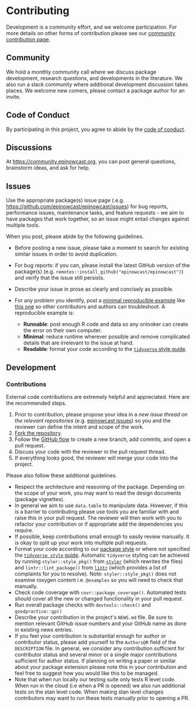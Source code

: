 # Contributing

Development is a community effort, and we welcome participation. For more details on other forms of contribution please see our [community contribution page](https://www.epinowcast.org/contribute.html).

## Community

We hold a monthly community call where we discuss package development, research questions, and developments in the literature. We also run a slack community where additional development discussion takes places. We welcome new comers, please contact a package author for an invite.

## Code of Conduct

By participating in this project, you agree to abide by the [code of conduct](https://package.epinowcast.org/CODE_OF_CONDUCT.html).

## Discussions

At <https://community.epinowcast.org>, you can post general questions, brainstorm ideas, and ask for help.

## Issues

Use the appropriate package(s) issue page (.e.g. <https://github.com/epinowcast/epinowcast/issues>) for bug reports, performance issues, maintenance tasks, and feature requests - we aim to have packages that work together, so an issue might entail changes against multiple tools.

When you post, please abide by the following guidelines.

* Before posting a new issue, please take a moment to search for existing similar issues in order to avoid duplication.
* For bug reports: if you can, please install the latest GitHub version of the package(s) (e.g. `remotes::install_github("epinowcast/epinowcast")`) and verify that the issue still persists.
* Describe your issue in prose as clearly and concisely as possible.
* For any problem you identify, post a [minimal reproducible example](https://www.tidyverse.org/help/) like [this one](https://github.com/ropensci/targets/issues/256#issuecomment-754229683) so other contributors and authors can troubleshoot. A reproducible example is:

    * **Runnable**: post enough R code and data so any onlooker can create the error on their own computer.
    * **Minimal**: reduce runtime wherever possible and remove complicated details that are irrelevant to the issue at hand.
    * **Readable**: format your code according to the [`tidyverse` style guide](https://style.tidyverse.org/).

## Development

### Contributions

External code contributions are extremely helpful and appreciated. Here are the recommended steps.

1. Prior to contribution, please propose your idea in a _new issue thread on the relevant repositories_ (e.g. [epinowcast issues](https://github.com/epinowcast/epinowcast/issues)) so you and the reviewer can define the intent and scope of the work.
2. [Fork the repository](https://help.github.com/articles/fork-a-repo/).
3. Follow the [GitHub flow](https://guides.github.com/introduction/flow/index.html) to create a new branch, add commits, and open a pull request.
4. Discuss your code with the reviewer in the pull request thread.
5. If everything looks good, the reviewer will merge your code into the project.

Please also follow these additional guidelines.

* Respect the architecture and reasoning of the package. Depending on the scope of your work, you may want to read the design documents (package vignettes).
* In general we aim to use `data.table` to manipulate data. However, if this is a barrier to contributing please use tools you are familiar with and raise this in your pull request. The reviewer will then work with you to refactor your contribution or if appropriate add the dependencies you require.
* If possible, keep contributions small enough to easily review manually. It is okay to split up your work into multiple pull requests.
* Format your code according to our [package style](STYLE_GUIDE.md) or where not specified the [`tidyverse style` guide](https://style.tidyverse.org/). Automatic `tidyverse` styling can be achieved by running `styler::style_pkg()` from [`styler`](https://github.com/r-lib/styler) (which rewrites the files) and `lintr::lint_package()` from [`lintr`](https://github.com/jimhester/lintr) (which provides a list of complaints for you to resolve). Note: `styler::style_pkg()` does not examine roxygen content i.e. `@examples` so you will need to check that manually.
* Check code coverage with `covr::package_coverage()`. Automated tests should cover all the new or changed functionality in your pull request.
* Run overall package checks with `devtools::check()` and `goodpractice::gp()`
* Describe your contribution in the project's `NEWS.md` file. Be sure to mention relevant GitHub issue numbers and your GitHub name as done in existing news entries.
* If you feel your contribution is substantial enough for author or contributor status, please add yourself to the `Authors@R` field of the `DESCRIPTION` file. In general, we consider any contribution sufficient for contributor status and several minor or a single major contributions sufficient for author status. If planning on writing a paper or similar about your package extension please note this in your contribution and feel free to suggest how you would like this to be managed.
* Note that when run locally our testing suite only tests R level code. When run in the cloud (i.e when a PR is opened) we also run additional tests on the stan level code. When making stan level changes contributors may want to run these tests manually prior to opening a PR.
